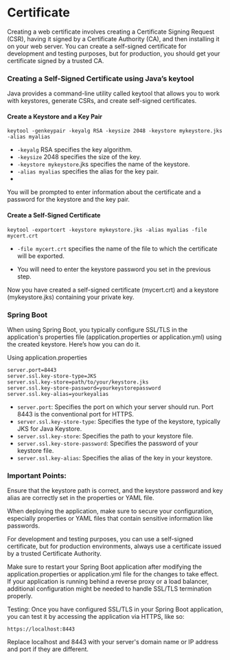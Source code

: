 # Certificate

Creating a web certificate involves creating a Certificate Signing Request (CSR), having it signed by a Certificate Authority (CA), and then installing it on your web server. You can create a self-signed certificate for development and testing purposes, but for production, you should get your certificate signed by a trusted CA.

### Creating a Self-Signed Certificate using Java’s keytool
Java provides a command-line utility called keytool that allows you to work with keystores, generate CSRs, and create self-signed certificates.

#### Create a Keystore and a Key Pair

```text
keytool -genkeypair -keyalg RSA -keysize 2048 -keystore mykeystore.jks -alias myalias
```
- `-keyalg` RSA specifies the key algorithm.
- `-keysize` 2048 specifies the size of the key.
- `-keystore mykeystore`.jks specifies the name of the keystore.
- `-alias myalias` specifies the alias for the key pair.
- 
You will be prompted to enter information about the certificate and a password for the keystore and the key pair.

#### Create a Self-Signed Certificate

```text
keytool -exportcert -keystore mykeystore.jks -alias myalias -file mycert.crt
```

- `-file mycert.crt` specifies the name of the file to which the certificate will be exported.

- You will need to enter the keystore password you set in the previous step.

Now you have created a self-signed certificate (mycert.crt) and a keystore (mykeystore.jks) containing your private key.


### Spring Boot
When using Spring Boot, you typically configure SSL/TLS in the application's properties file (application.properties or application.yml) using the created keystore. Here’s how you can do it.

Using application.properties
```text
server.port=8443
server.ssl.key-store-type=JKS
server.ssl.key-store=path/to/your/keystore.jks
server.ssl.key-store-password=yourkeystorepassword
server.ssl.key-alias=yourkeyalias
```

- `server.port`: Specifies the port on which your server should run. Port 8443 is the conventional port for HTTPS.
- `server.ssl.key-store-type`: Specifies the type of the keystore, typically JKS for Java Keystore.
- `server.ssl.key-store`: Specifies the path to your keystore file.
- `server.ssl.key-store-password`: Specifies the password of your keystore file.
- `server.ssl.key-alias`: Specifies the alias of the key in your keystore.

### Important Points:
Ensure that the keystore path is correct, and the keystore password and key alias are correctly set in the properties or YAML file. 

When deploying the application, make sure to secure your configuration, especially properties or YAML files that contain sensitive information like passwords.

For development and testing purposes, you can use a self-signed certificate, but for production environments, always use a certificate issued by a trusted Certificate Authority.

Make sure to restart your Spring Boot application after modifying the application.properties or application.yml file for the changes to take effect.
If your application is running behind a reverse proxy or a load balancer, additional configuration might be needed to handle SSL/TLS termination properly.

Testing:
Once you have configured SSL/TLS in your Spring Boot application, you can test it by accessing the application via HTTPS, like so:

```text
https://localhost:8443
```
Replace localhost and 8443 with your server's domain name or IP address and port if they are different.